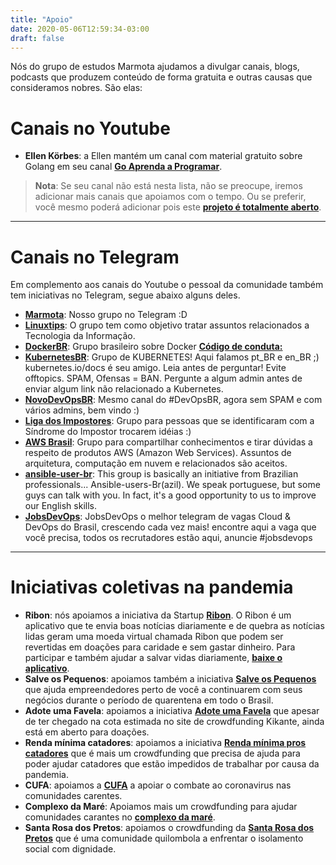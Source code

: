 ```yaml
---
title: "Apoio"
date: 2020-05-06T12:59:34-03:00
draft: false
---
```


Nós do grupo de estudos Marmota ajudamos a divulgar canais, blogs, podcasts que produzem conteúdo de forma gratuita e outras causas que consideramos nobres. São elas:

# Canais no Youtube

* **Ellen Körbes**: a Ellen mantém um canal com material gratuito sobre Golang em seu canal **[Go Aprenda a Programar](https://www.youtube.com/watch?v=WiGU_ZB-u0w&list=PLCKpcjBB_VlBsxJ9IseNxFllf-UFEXOdg)**.

> **Nota**: Se seu canal não está nesta lista, não se preocupe, iremos adicionar mais canais que apoiamos com o tempo. Ou se preferir, você mesmo poderá adicionar pois este **[projeto é totalmente aberto](https://github.com/marmotaproject/marmotaproject.github.io/blob/master/source-page/README.md)**.

---

# Canais no Telegram

Em complemento aos canais do Youtube o pessoal da comunidade também tem iniciativas no Telegram, segue abaixo alguns deles.

* [**Marmota**](https://t.me/joinchat/ClM0VBp3EC8o6OgET7LI9Q): Nosso grupo no Telegram :D
* [**Linuxtips**](https://t.me/canalLINUXtips): O grupo tem como objetivo tratar assuntos relacionados a Tecnologia da Informação.
* [**DockerBR**](https://t.me/dockerbr): Grupo brasileiro sobre Docker [**Código de conduta:**]("http://bit.ly/)
* [**KubernetesBR**](https://t.me/kubernetesbr): Grupo de KUBERNETES! Aqui falamos pt_BR e en_BR ;) kubernetes.io/docs é seu amigo. Leia antes de perguntar! Evite offtopics. SPAM, Ofensas = BAN. Pergunte a algum admin antes de enviar algum link não relacionado a Kubernetes.
* [**NovoDevOpsBR**](https://t.me/novodevopsbr): Mesmo canal do #DevOpsBR,  agora sem SPAM e com vários admins, bem vindo :)
* [**Liga dos Impostores**](https://t.me/ligadosimpostores): Grupo para pessoas que se identificaram com a Síndrome do Impostor trocarem idéias :)
* [**AWS Brasil**](https://t.me/awsbrasil): Grupo para compartilhar conhecimentos e tirar dúvidas a respeito de  produtos AWS (Amazon Web Services). Assuntos de arquitetura, computação em nuvem e relacionados são aceitos.
* [**ansible-user-br**](https://t.me/ansiblebr): This group is basically an initiative from Brazilian professionals... Ansible-users-Br(azil). We speak portuguese, but some guys can talk with you. In fact, it's a good opportunity to us to improve our English skills.
* [**JobsDevOps**](https://t.me/JobsDevOps): JobsDevOps o melhor telegram de vagas Cloud & DevOps do Brasil, crescendo cada vez mais! encontre aqui a vaga que você precisa, todos os recrutadores estão aqui, anuncie #jobsdevops

---

# Iniciativas coletivas na pandemia

* **Ribon**: nós apoiamos a iniciativa da Startup **[Ribon](https://home.ribon.io/)**. O Ribon é um aplicativo que te envia boas notícias diariamente e de quebra as notícias lidas geram uma moeda virtual chamada Ribon que podem ser revertidas em doações para caridade e sem gastar dinheiro. Para participar e também ajudar a salvar vidas diariamente, **[baixe o aplicativo](http://bit.ly/2vWfHwW)**.
* **Salve os Pequenos**: apoiamos também a iniciativa **[Salve os Pequenos](https://www.salveospequenos.com.br/)** que ajuda empreendedores perto de você a continuarem com seus negócios durante o período de quarentena em todo o Brasil.
* **Adote uma Favela**: apoiamos a iniciativa **[Adote uma Favela](https://www.kickante.com.br/campanhas/adote-uma-favela?fbclid=IwAR1eRY1mj450cmfmZuBPtE75ECOhdnKAf5X9BEv_fiFkwrE2DqxmE1gFvXU)** que apesar de ter chegado na cota estimada no site de crowdfunding Kikante, ainda está em aberto para doações.
* **Renda mínima catadores**: apoiamos a iniciativa **[Renda mínima pros catadores](https://www.catarse.me/renda_minima_catadores)** que é mais um crowdfunding que precisa de ajuda para poder ajudar catadores que estão impedidos de trabalhar por causa da pandemia.
* **CUFA**: apoiamos a **[CUFA](https://www.vakinha.com.br/vaquinha/ajude-a-cufa-a-ampliar-seu-combate-ao-coronavirus)** a apoiar o combate ao coronavirus nas comunidades carentes.
* **Complexo da Maré**: Apoiamos mais um crowdfunding  para ajudar comunidades carantes no **[complexo da maré](https://www.vakinha.com.br/vaquinha/complexo-da-mare-contra-o-coronavirus)**.
* **Santa Rosa dos Pretos**: apoiamos o crowdfunding da **[Santa Rosa dos Pretos](https://benfeitoria.com/santarosacontracovid19)** que é uma comunidade quilombola a enfrentar o isolamento social com dignidade.


